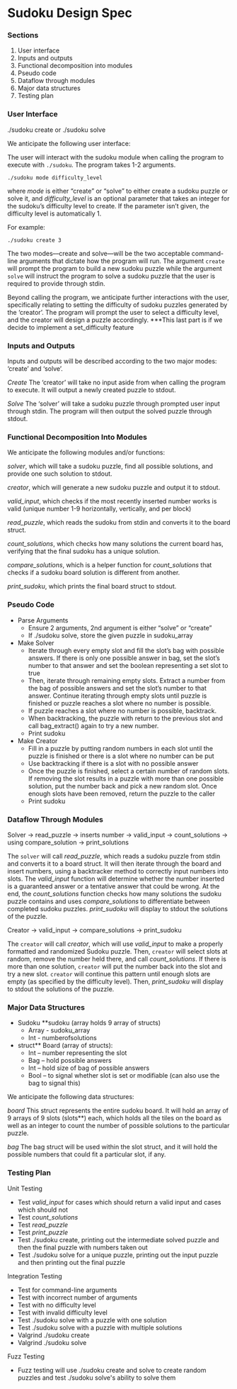 # Sudoku Design Spec

### Sections
1. User interface
2. Inputs and outputs
3. Functional decomposition into modules
4. Pseudo code
5. Dataflow through modules
6. Major data structures
7. Testing plan


### User Interface

./sudoku create or ./sudoku solve

We anticipate the following user interface:

The user will interact with the sudoku module when calling the program to execute with `./sudoku`. The program takes 1-2 arguments.
```
./sudoku mode difficulty_level
```
where *mode* is either “create” or “solve” to either create a sudoku puzzle or solve it, and 
*difficulty_level* is an optional parameter that takes an integer for the sudoku’s difficulty level to create. If the parameter isn’t given, the difficulty level is automatically 1.

For example:
```
./sudoku create 3
```
The two modes––create and solve––will be the two acceptable command-line arguments that dictate how the program will run. The argument `create` will prompt the program to build a new sudoku puzzle while the argument `solve` will instruct the program to solve a sudoku puzzle that the user is required to provide through stdin.

Beyond calling the program, we anticipate further interactions with the user, specifically relating to setting the difficulty of sudoku puzzles generated by the ‘creator’. The program will prompt the user to select a difficulty level, and the creator will design a puzzle accordingly.
***This last part is if we decide to implement a set_difficulty feature


### Inputs and Outputs


Inputs and outputs will be described according to the two major modes: ‘create’ and ‘solve’.

*Create*
The ‘creator’ will take no input aside from when calling the program to execute. It will output a newly created puzzle to stdout.

*Solve*
The ‘solver’ will take a sudoku puzzle through prompted user input through stdin. The program will then output the solved puzzle through stdout.


### Functional Decomposition Into Modules

We anticipate the following modules and/or functions:

*solver*, which will take a sudoku puzzle, find all possible solutions, and provide one such solution to stdout.

*creator*, which will generate a new sudoku puzzle and output it to stdout.

*valid_input*, which checks if the most recently inserted number works is valid (unique number 1-9 horizontally, vertically, and per block)

*read_puzzle*, which reads the sudoku from stdin and converts it to the board struct.

*count_solutions*, which checks how many solutions the current board has, verifying that the final sudoku has a unique solution.

*compare_solutions*, which is a helper function for *count_solutions* that checks if a sudoku board solution is different from another.

*print_sudoku*, which prints the final board struct to stdout.


### Pseudo Code

* Parse Arguments
    * Ensure 2 arguments, 2nd argument is either “solve” or “create”
    * If ./sudoku solve, store the given puzzle in sudoku_array
* Make Solver
    * Iterate through every empty slot and fill the slot’s bag with possible answers. If there is only one possible answer in bag, set the slot’s number to that answer and set the boolean representing a set slot to true
    * Then, iterate through remaining empty slots. Extract a number from the bag of possible answers and set the slot’s number to that answer. Continue iterating through empty slots until puzzle is finished or puzzle reaches a slot where no number is possible. 
    * If puzzle reaches a slot where no number is possible, backtrack.
    * When backtracking, the puzzle with return to the previous slot and call bag_extract() again to try a new number.
    * Print sudoku 
* Make Creator
    * Fill in a puzzle by putting random numbers in each slot until the puzzle is finished or there is a slot where no number can be put
    * Use backtracking if there is a slot with no possible answer
    * Once the puzzle is finished, select a certain number of random slots. If removing the slot results in a puzzle with more than one possible solution, put the number back and pick a new random slot. Once enough slots have been removed, return the puzzle to the caller
    * Print sudoku


### Dataflow Through Modules

Solver → read_puzzle → inserts number → valid_input → count_solutions → using compare_solution → print_solutions

The `solver` will call *read_puzzle*, which reads a sudoku puzzle from stdin and converts it to a board struct. It will then iterate through the board and insert numbers, using a backtracker method to correctly input numbers into slots. The *valid_input* function will determine whether the number inserted is a guaranteed answer or a tentative answer that could be wrong. At the end, the *count_solutions* function checks how many solutions the sudoku puzzle contains and uses *compare_solutions* to differentiate between completed sudoku puzzles. *print_sudoku* will display to stdout the solutions of the puzzle.

Creator → valid_input → compare_solutions → print_sudoku

The `creator` will call *creator*, which will use *valid_input* to make a properly formatted and randomized Sudoku puzzle. Then, `creator` will select slots at random, remove the number held there, and call *count_solutions*. If there is more than one solution, `creator` will put the number back into the slot and try a new slot. `creator` will continue this pattern until enough slots are empty (as specified by the difficulty level). Then, *print_sudoku* will display to stdout the solutions of the puzzle.


### Major Data Structures

* Sudoku **sudoku (array holds 9 array of structs) 
    * Array - sudoku_array
    * Int - numberofsolutions
* struct** Board (array of structs):
    * Int – number representing the slot
    * Bag – hold possible answers
    * Int – hold size of bag of possible answers
    * Bool – to signal whether slot is set or modifiable (can also use the bag to signal this)

We anticipate the following data structures:

*board*
This struct represents the entire sudoku board. It will hold an array of 9 arrays of 9 slots (slots**) each, which holds all the tiles on the board as well as an integer to count the number of possible solutions to the particular puzzle.

*bag*
The bag struct will be used within the slot struct, and it will hold the possible numbers that could fit a particular slot, if any.


### Testing Plan

Unit Testing
* Test *valid_input* for cases which should return a valid input and cases which should not
* Test *count_solutions*
* Test *read_puzzle*
* Test *print_puzzle*
* Test ./sudoku create, printing out the intermediate solved puzzle and then the final puzzle with numbers taken out
* Test ./sudoku solve for a unique puzzle, printing out the input puzzle and then printing out the final puzzle


Integration Testing
* Test for command-line arguments
* Test with incorrect number of arguments
* Test with no difficulty level
* Test with invalid difficulty level
* Test ./sudoku solve with a puzzle with one solution
* Test ./sudoku solve with a puzzle with multiple solutions
* Valgrind ./sudoku create
* Valgrind ./sudoku solve 


Fuzz Testing
* Fuzz testing will use ./sudoku create and solve to create random puzzles and test ./sudoku solve's ability to solve them

